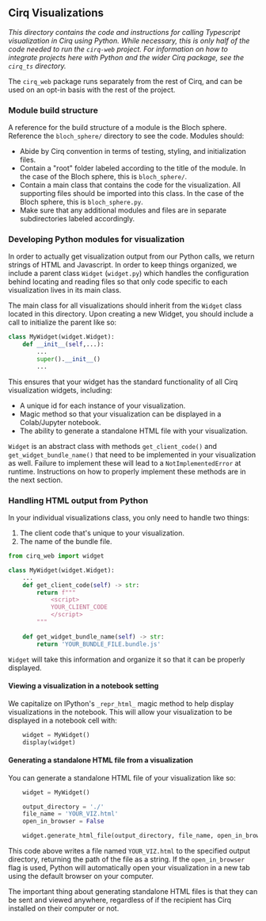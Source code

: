 ## Cirq Visualizations

*This directory contains the code and instructions for calling Typescript visualization in Cirq using Python. While necessary, this is only half of the code needed to run the `cirq-web` project. For information on how to integrate projects here with Python and the wider Cirq package, see the `cirq_ts` directory.*

The `cirq_web` package runs separately from the rest of Cirq, and can be used on an opt-in basis with the rest of the project. 

### Module build structure

A reference for the build structure of a module is the Bloch sphere. Reference the `bloch_sphere/` directory to see the code. Modules should:
 - Abide by Cirq convention in terms of testing, styling, and initialization files.
 - Contain a "root" folder labeled according to the title of the module. In the case of the Bloch sphere, this is `bloch_sphere/`. 
 - Contain a main class that contains the code for the visualization. All supporting files should be imported into this class. In the case of the Bloch sphere, this is `bloch_sphere.py`.
 - Make sure that any additional modules and files are in separate subdirectories labeled accordingly.

### Developing Python modules for visualization

In order to actually get visualization output from our Python calls, we return strings of HTML and Javascript. In order to keep things organized, we include a parent class `Widget` (`widget.py`) which handles the configuration behind locating and reading files so that only code specific to each visualization lives in its main class. 

The main class for all visualizations should inherit from the `Widget` class located in this directory. Upon creating a new Widget, you should include a call to initialize the parent like so:
```python
class MyWidget(widget.Widget):
    def __init__(self,...):
        ...
        super().__init__()
        ...
```
This ensures that your widget has the standard functionality of all Cirq visualization widgets, including:
 - A unique id for each instance of your visualization.
 - Magic method so that your visualization can be displayed in a Colab/Jupyter notebook.
 - The ability to generate a standalone HTML file with your visualization.

`Widget` is an abstract class with methods `get_client_code()` and `get_widget_bundle_name()` that need to be implemented in your visualization as well. Failure to implement these will lead to a `NotImplementedError` at runtime. Instructions on how to properly implement these methods are in the next section.

### Handling HTML output from Python

In your individual visualizations class, you only need to handle two things:
 1. The client code that's unique to your visualization.
 2. The name of the bundle file.

```python
from cirq_web import widget

class MyWidget(widget.Widget):
    ...
    def get_client_code(self) -> str:
        return f"""
            <script>
            YOUR_CLIENT_CODE
            </script>
        """
    
    def get_widget_bundle_name(self) -> str:
        return 'YOUR_BUNDLE_FILE.bundle.js'
```

`Widget` will take this information and organize it so that it can be properly displayed.

#### Viewing a visualization in a notebook setting
We capitalize on IPython's `_repr_html_` magic method to help display visualizations in the notebook. This will allow your visualization to be displayed in a notebook cell with:
```python
    widget = MyWidget()
    display(widget)
```

#### Generating a standalone HTML file from a visualization
You can generate a standalone HTML file of your visualization like so:
```python
    widget = MyWidget()

    output_directory = './'
    file_name = 'YOUR_VIZ.html'
    open_in_browser = False

    widget.generate_html_file(output_directory, file_name, open_in_browser)
```

This code above writes a file named `YOUR_VIZ.html` to the specified output directory, returning the path of the file as a string. If the `open_in_browser` flag is used, Python will automatically open your visualization in a new tab using the default browser on your computer. 

The important thing about generating standalone HTML files is that they can be sent and viewed anywhere, regardless of if the recipient has Cirq installed on their computer or not.
